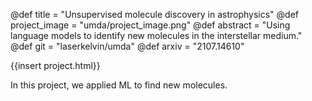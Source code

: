 @def title = "Unsupervised molecule discovery in astrophysics"
@def project_image = "umda/project_image.png"
@def abstract = "Using language models to identify new molecules in the interstellar medium."
@def git = "laserkelvin/umda"
@def arxiv = "2107.14610"

{{insert project.html}}

In this project, we applied ML to find new molecules.
